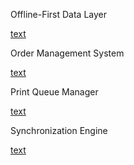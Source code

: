Offline-First Data Layer 

[text](src/OfflineDataStore/Offline.ts)

Order Management System

[text](src/store/cartSlice.ts)

Print Queue Manager

[text](src/store/PrinterSlice.ts)

Synchronization Engine

[text](src/Sync.ts)
